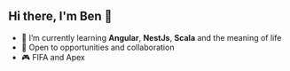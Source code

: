 ## Hi there, I'm Ben 👋

- 🌱 I’m currently learning **Angular**, **NestJs**, **Scala** and the meaning of life
- 🥅 Open to opportunities and collaboration
- 🎮 FIFA and Apex
